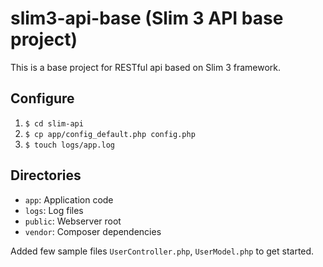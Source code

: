 # slim3-api-base (Slim 3 API base project)

This is a base project for RESTful api based on Slim 3 framework.

## Configure

1. `$ cd slim-api`
2. `$ cp app/config_default.php config.php`
3. `$ touch logs/app.log`

## Directories

* `app`: Application code
* `logs`: Log files
* `public`: Webserver root
* `vendor`: Composer dependencies

Added few sample files `UserController.php`, `UserModel.php` to get started.